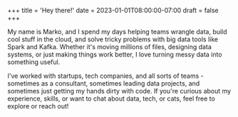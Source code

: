 +++
title = 'Hey there!'
date = 2023-01-01T08:00:00-07:00
draft = false
+++

My name is Marko, and I spend my days helping teams wrangle data, build cool stuff in the cloud, and solve tricky problems with big data tools like Spark and Kafka. Whether it's moving millions of files, designing data systems, or just making things work better, I love turning messy data into something useful.

I've worked with startups, tech companies, and all sorts of teams - sometimes as a consultant, sometimes leading data projects, and sometimes just getting my hands dirty with code. If you're curious about my experience, skills, or want to chat about data, tech, or cats, feel free to explore or reach out!
